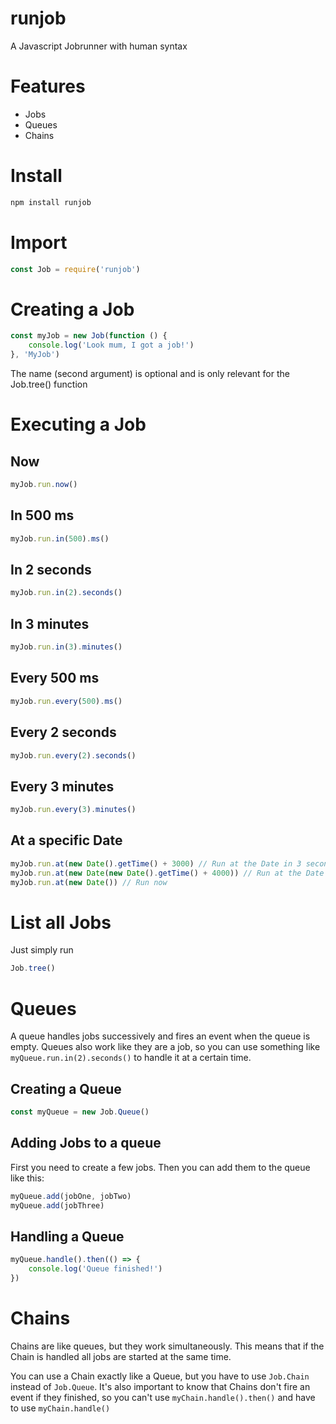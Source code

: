 # runjob
 A Javascript Jobrunner with human syntax

# Features
- Jobs
- Queues
- Chains

# Install
```sh
npm install runjob
```

# Import
```js
const Job = require('runjob')
```

# Creating a Job
```js
const myJob = new Job(function () {
    console.log('Look mum, I got a job!')
}, 'MyJob')
```

The name (second argument) is optional and is only relevant for the Job.tree() function

# Executing a Job
## Now
```js
myJob.run.now()
```

## In 500 ms
```js
myJob.run.in(500).ms()
```

## In 2 seconds
```js
myJob.run.in(2).seconds()
```

## In 3 minutes
```js
myJob.run.in(3).minutes()
```

## Every 500 ms
```js
myJob.run.every(500).ms()
```

## Every 2 seconds
```js
myJob.run.every(2).seconds()
```

## Every 3 minutes
```js
myJob.run.every(3).minutes()
```

## At a specific Date
```js
myJob.run.at(new Date().getTime() + 3000) // Run at the Date in 3 seconds
myJob.run.at(new Date(new Date().getTime() + 4000)) // Run at the Date in 4 seconds
myJob.run.at(new Date()) // Run now
```

# List all Jobs
Just simply run
```js
Job.tree()
```

# Queues
A queue handles jobs successively and fires an event when the queue is empty. Queues also work like they are a job, so you can use something like `myQueue.run.in(2).seconds()` to handle it at a certain time.

## Creating a Queue
```js
const myQueue = new Job.Queue()
```

## Adding Jobs to a queue
First you need to create a few jobs. Then you can add them to the queue like this:
```js
myQueue.add(jobOne, jobTwo)
myQueue.add(jobThree)
```

## Handling a Queue
```js
myQueue.handle().then(() => {
    console.log('Queue finished!')
})
```

# Chains
Chains are like queues, but they work simultaneously. This means that if the Chain is handled all jobs are started at the same time.

You can use a Chain exactly like a Queue, but you have to use `Job.Chain` instead of `Job.Queue`.
It's also important to know that Chains don't fire an event if they finished, so you can't use `myChain.handle().then()` and have to use `myChain.handle()`
